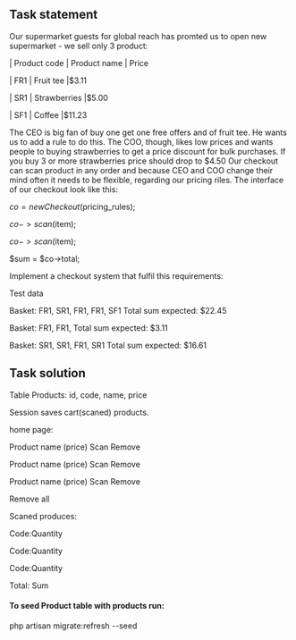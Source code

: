 ## Task statement

Our supermarket guests for global reach has promted us to open new supermarket - we sell only 3 product:

|  Product code  |  Product name  | Price

| FR1            | Fruit tee      |$3.11

| SR1            | Strawberries   |$5.00

| SF1            | Coffee         |$11.23

The CEO is big fan of buy one get one free offers and of fruit tee. He wants us to add a rule to do this.
The COO, though, likes low prices and wants people to buying strawberries  to get a price discount for bulk purchases.
If you buy 3 or more strawberries price should drop to $4.50
Our checkout can scan product in any order and because CEO and COO change their mind often it needs to be flexible,
regarding our pricing riles.
The interface of our checkout look like this:

$co = new Checkout($pricing_rules);

$co->scan($item);

$co->scan($item);

$sum = $co->total;

Implement a checkout system that fulfil this requirements:

Test data

Basket: FR1, SR1, FR1, FR1, SF1
Total sum expected: $22.45

Basket: FR1, FR1, 
Total sum expected: $3.11

Basket: SR1, SR1, FR1, SR1
Total sum expected: $16.61


## Task solution

Table Products:
id, code, name, price

Session saves cart(scaned) products.

home page:

Product name (price)  Scan  Remove

Product name (price)  Scan  Remove

Product name (price)  Scan  Remove

Remove all

Scaned produces:

 Code:Quantity
 
 Code:Quantity
 
 Code:Quantity

Total:  Sum  


#### To seed Product table with products run:
   php artisan migrate:refresh --seed


